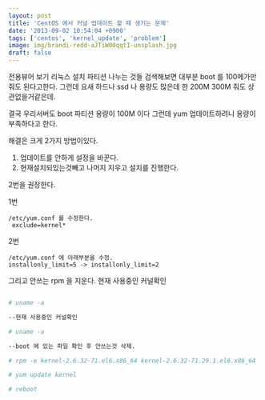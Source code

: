 ```yaml
---
layout: post
title: 'CentOS 에서 커널 업데이트 할 때 생기는 문제'
date: '2013-09-02 10:54:04 +0900'
tags: ['centos', 'kernel_update', 'problem']
image: img/brandi-redd-aJTiW00qqtI-unsplash.jpg
draft: false
---
```


전용뷰어 보기
리눅스 설치 파티션 나누는 것들 검색해보면 대부분 boot 를 100메가만줘도 된다고한다.
그런데 요새 하드나 ssd 나 용량도 많은데 한 200M 300M 줘도 상관없을거같은데.

결국 우리서버도 boot 파티션 용량이 100M 이다
그런데 yum 업데이트하려니 용량이 부족하다고 한다.

해결은 크게 2가지 방법이있다.

1. 업데이트를 안하게 설정을 바꾼다.
2. 현재설치되있는것빼고 나머지 지우고 설치를 진행한다.

2번을 권장한다.

1번

```
/etc/yum.conf 를 수정한다.
 exclude=kernel*
```

2번

```
/etc/yum.conf 에 아래부분을 수정.
installonly_limit=5 -> installonly_limit=2
```

그리고 안쓰는 rpm 을 지운다.
현재 사용중인 커널확인

```bash

# uname -a

--현재 사용중인 커널확인

# uname -a

--boot 에 있는 파일 확인 후 안쓰는것 삭제.

# rpm -e kernel-2.6.32-71.el6.x86_64 kernel-2.6.32-71.29.1.el6.x86_64

# yum update kernel

# reboot

```

